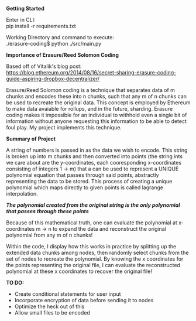 **Getting Started**

Enter in CLI:                      
pip install -r requirements.txt

Working Directory and command to execute:             
./erasure-coding$     python ./src/main.py

**Importance of Erasure/Reed Solomon Coding**

Based off of Vitalik's blog post: \
https://blog.ethereum.org/2014/08/16/secret-sharing-erasure-coding-guide-aspiring-dropbox-decentralizer/

Erasure/Reed Solomon coding is a technique that separates data of m chunks and encodes these into n chunks, such that any m of n chunks can be used 
to recreate the original data.  This concept is employed by Ethereum to make data avaiable for rollups, and in the future, sharding.  Erasure
coding makes it impossible for an individual to withhold even a single bit of information without anyone requesting this information to be able to
detect foul play.
My project implements this technique. 

**Summary of Project**

A string of numbers is passed in as the data we wish to encode.  This string is broken up into m chunks and then converted into points (the string ints
we care about are the y-coordinates, each cooresponding x-coordinates consisting of integers 1 -> m) that a can 
be used to represent a UNIQUE polynomial equation that passes through said points, abstractly representing the data to be stored.
This process of creating a unique polynomial which maps directly to given points is called lagrange interpolation.   

***The polynomial created from the original string is the only polynomial that passes through these points***

Because of this mathematical truth, one can evaluate the polynomial at x-coordinates m -> n to expand the data and reconstruct the original polynomial
from any m of n chunks!

Within the code, I display how this works in practice by splitting up the extended data chunks among nodes, then randomly select chunks from the set
of nodes to recreate the polynomial.  By knowing the x coordinates for the points representing the original file, I can evaluate the reconstructed
polynomial at these x coordinates to recover the original file!

**TO DO:**
- Create conditional statements for user input
- Incorporate encryption of data before sending it to nodes
- Optimize the heck out of this
- Allow small files to be encoded
